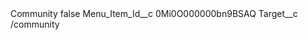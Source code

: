<?xml version="1.0" encoding="UTF-8"?>
<CustomMetadata xmlns="http://soap.sforce.com/2006/04/metadata" xmlns:xsi="http://www.w3.org/2001/XMLSchema-instance" xmlns:xsd="http://www.w3.org/2001/XMLSchema">
    <label>Community</label>
    <protected>false</protected>
    <values>
        <field>Menu_Item_Id__c</field>
        <value xsi:type="xsd:string">0Mi0O000000bn9BSAQ</value>
    </values>
    <values>
        <field>Target__c</field>
        <value xsi:type="xsd:string">/community</value>
    </values>
</CustomMetadata>
